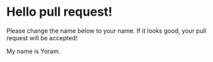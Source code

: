 # Hello pull request!

Please change the name below to your name. If it looks good, your pull request will be accepted!

My name is Yoram.
